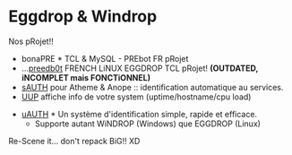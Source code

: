 # Eggdrop & Windrop

Nos pRojet!!

- bonaPRE * TCL & MySQL - PREbot FR pRojet
- ...[preedb0t](https://github.com/tRyzoNeT/Eggdrop/tree/master/preedb0t) FRENCH LiNUX EGGDROP TCL pRojet! **(OUTDATED, iNCOMPLET mais FONCTiONNEL)**
- [sAUTH](https://github.com/tRyzoNeT/Eggdrop/tree/master/TCL/sAUTH.Atheme.Anope.v0.1.FRENCH.WiNDROP.EGGDROP.TCL-RaW) pour Atheme & Anope :: identification automatique au services.
- [UUP](https://github.com/tRyzoNeT/Eggdrop/tree/master/TCL/UUP.v0.1.FRENCH.EGGDROP.LiNUX.TCL-RyZEN) affiche info de votre system (uptime/hostname/cpu load)
+ [uAUTH](https://github.com/tRyzoNeT/Eggdrop/tree/master/TCL/uAUTH.v1.0.FRENCH.WiNDROP.EGGDROP.TCL-RaW) * Un système d'identification simple, rapide et efficace.
  - Supporte autant WiNDROP (Windows) que EGGDROP (Linux)

Re-Scene it... don't repack BiG!! XD
